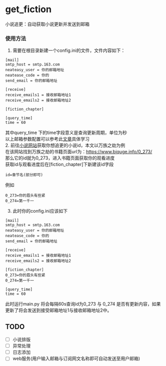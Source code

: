 # get_fiction
小说追更：自动获取小说更新并发送到邮箱

### 使用方法
1. 需要在根目录新建一个config.ini的文件，文件内容如下：
```
[mail]
smtp_host = smtp.163.com
neateasy_user = 你的邮箱地址
neatease_code = 你的
send_email = 你的邮箱地址

[receive]
receive_emails1 = 接收邮箱地址1
receive_emails2 = 接收邮箱地址2

[fiction_chapter]

[query_time]
time = 60
```
其中query_time 下的time字段意义是查询更新周期，单位为秒<br>
以上邮箱参数配置可以参考此[文章](https://www.yrblog.cn/2019/08/27/androidlinux03/ "文章")具体学习 <br>
2. 前往[小说网站](http://www.biquge.info/ "小说网站")获取你想追更的小说id，本文以万族之劫为例<br>
在该网站找到万族之劫的书籍页面url为：https://www.biquge.info/0_273/<br>
那么它的id就为0_273，进入书籍页面获取你的观看进度<br>
获取id与观看进度后在[fiction_chapter]下新建该id字段<br>
```
id=章节名(部分即可)
```
例如
```
0_273=你的眉头有些紧
0_274=第一千一
```
3. 此时你的config.ini应该如下
```
[mail]
smtp_host = smtp.163.com
neateasy_user = 你的邮箱地址
neatease_code = 你的
send_email = 你的邮箱地址

[receive]
receive_emails1 = 接收邮箱地址1
receive_emails2 = 接收邮箱地址2

[fiction_chapter]
0_273=你的眉头有些紧
0_274=第一千一

[query_time]
time = 60
```
此时运行main.py 将会每隔60s查询id为0_273 与 0_274 是否有更新内容，如果更新了将会发送到接受邮箱地址1与接收邮箱地址2中。

## TODO

- [ ] 小说排版<br>
- [ ] 异常处理<br>
- [ ] 日志添加<br>
- [ ] web服务(用户输入邮箱与订阅网文名称即可自动发送至用户邮箱)<br>
